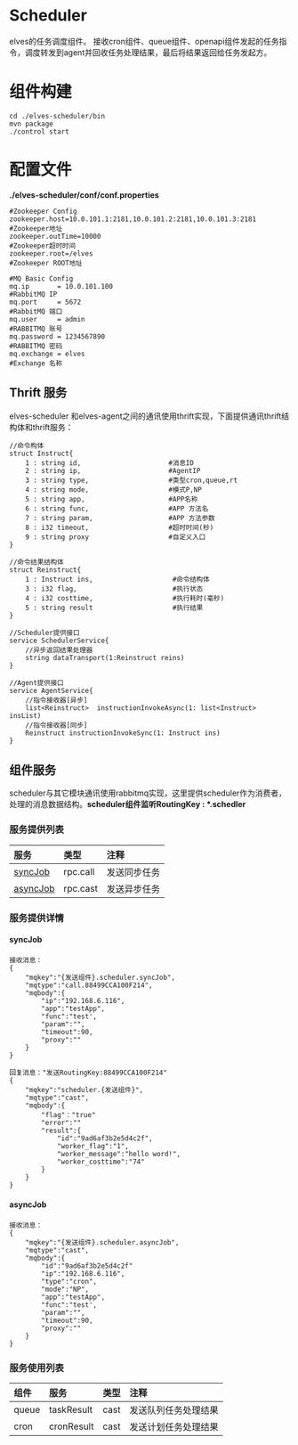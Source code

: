 # Scheduler

elves的任务调度组件。   接收cron组件、queue组件、openapi组件发起的任务指令，调度转发到agent并回收任务处理结果，最后将结果返回给任务发起方。

# 组件构建

```
cd ./elves-scheduler/bin
mvn package
./control start
```

# 配置文件

**./elves-scheduler/conf/conf.properties**

```
#Zookeeper Config
zookeeper.host=10.0.101.1:2181,10.0.101.2:2181,10.0.101.3:2181   #Zookeeper地址
zookeeper.outTime=10000                                          #Zookeeper超时时间
zookeeper.root=/elves                                            #Zookeeper ROOT地址  

#MQ Basic Config
mq.ip       = 10.0.101.100                                       #RabbitMQ IP
mq.port     = 5672                                               #RabbitMQ 端口
mq.user     = admin                                              #RABBITMQ 账号
mq.password = 1234567890                                         #RABBITMQ 密码
mq.exchange = elves                                              #Exchange 名称
```

## Thrift 服务

elves-scheduler 和elves-agent之间的通讯使用thrift实现，下面提供通讯thrift结构体和thrift服务：

```
//命令构体
struct Instruct{
    1 : string id,                      #消息ID
    2 : string ip,                      #AgentIP
    3 : string type,                    #类型cron,queue,rt
    4 : string mode,                    #模式P,NP
    5 : string app,                     #APP名称
    6 : string func,                    #APP 方法名
    7 : string param,                   #APP 方法参数
    8 : i32 timeout,                    #超时时间(秒)
    9 : string proxy                    #自定义入口
}

//命令结果结构体
struct Reinstruct{
    1 : Instruct ins,                    #命令结构体
    3 : i32 flag,                        #执行状态
    4 : i32 costtime,                    #执行耗时(毫秒)
    5 : string result                    #执行结果
}
```

```
//Scheduler提供接口
service SchedulerService{
    //异步返回结果处理器
    string dataTransport(1:Reinstruct reins)
}

//Agent提供接口
service AgentService{
    //指令接收器[异步]
    list<Reinstruct>  instructionInvokeAsync(1: list<Instruct> insList)
    //指令接收器[同步]
    Reinstruct instructionInvokeSync(1: Instruct ins)
}
```

## 组件服务

scheduler与其它模块通讯使用rabbitmq实现，这里提供scheduler作为消费者，处理的消息数据结构。**scheduler组件监听RoutingKey : \*.schedler**

### 服务提供列表

| **服务** | **类型** | **注释** |
| :--- | :--- | :--- |
| [syncJob](#syncjob) | rpc.call | 发送同步任务 |
| [asyncJob](#asyncjob) | rpc.cast | 发送异步任务 |

### 服务提供详情

#### syncJob

```
接收消息：
{
    "mqkey":"{发送组件}.scheduler.syncJob",
    "mqtype":"call.88499CCA100F214",
    "mqbody":{
        "ip":"192.168.6.116",
        "app":"testApp",
        "func":"test',
        "param":"",
        "timeout":90,
        "proxy":""
    }
}

回复消息："发送RoutingKey:88499CCA100F214"
{
    "mqkey":"scheduler.{发送组件}",
    "mqtype":"cast",
    "mqbody":{
        "flag"："true"
        "error":""
        "result":{
            "id":"9ad6af3b2e5d4c2f",
            "worker_flag":"1",
            "worker_message":"hello word!",
            "worker_costtime":"74"
        }
    }
}
```

#### asyncJob

```
接收消息：
{
    "mqkey":"{发送组件}.scheduler.asyncJob",
    "mqtype":"cast",
    "mqbody":{
        "id":"9ad6af3b2e5d4c2f"
        "ip":"192.168.6.116",
        "type":"cron",
        "mode":"NP",
        "app":"testApp",
        "func":"test',
        "param":"",
        "timeout":90,
        "proxy":""
    }
}
```

### 服务使用列表

| **组件** | **服务** | **类型** | **注释** |
| :--- | :--- | :--- | :--- |
| queue | taskResult | cast | 发送队列任务处理结果 |
| cron | cronResult | cast | 发送计划任务处理结果 |



